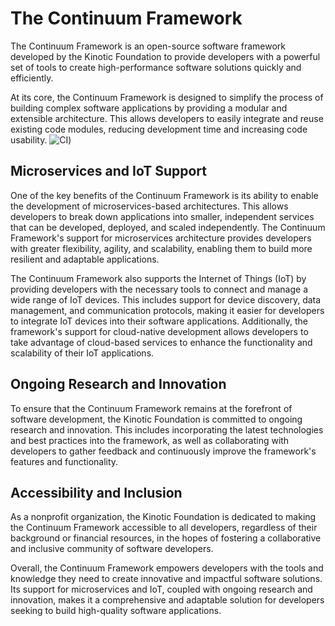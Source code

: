 # The Continuum Framework

The Continuum Framework is an open-source software framework developed by the Kinotic Foundation to provide developers with a powerful set of tools to create high-performance software solutions quickly and efficiently.

At its core, the Continuum Framework is designed to simplify the process of building complex software applications by providing a modular and extensible architecture. This allows developers to easily integrate and reuse existing code modules, reducing development time and increasing code usability.
![CI](https://github.com/kinotic-foundation/continuum-framework/actions/workflows/gradle-build.yml/badge.svg?branch=develop))

## Microservices and IoT Support

One of the key benefits of the Continuum Framework is its ability to enable the development of microservices-based architectures. This allows developers to break down applications into smaller, independent services that can be developed, deployed, and scaled independently. The Continuum Framework's support for microservices architecture provides developers with greater flexibility, agility, and scalability, enabling them to build more resilient and adaptable applications.

The Continuum Framework also supports the Internet of Things (IoT) by providing developers with the necessary tools to connect and manage a wide range of IoT devices. This includes support for device discovery, data management, and communication protocols, making it easier for developers to integrate IoT devices into their software applications. Additionally, the framework's support for cloud-native development allows developers to take advantage of cloud-based services to enhance the functionality and scalability of their IoT applications.

## Ongoing Research and Innovation

To ensure that the Continuum Framework remains at the forefront of software development, the Kinotic Foundation is committed to ongoing research and innovation. This includes incorporating the latest technologies and best practices into the framework, as well as collaborating with developers to gather feedback and continuously improve the framework's features and functionality.

## Accessibility and Inclusion

As a nonprofit organization, the Kinotic Foundation is dedicated to making the Continuum Framework accessible to all developers, regardless of their background or financial resources, in the hopes of fostering a collaborative and inclusive community of software developers.

Overall, the Continuum Framework empowers developers with the tools and knowledge they need to create innovative and impactful software solutions. Its support for microservices and IoT, coupled with ongoing research and innovation, makes it a comprehensive and adaptable solution for developers seeking to build high-quality software applications.
